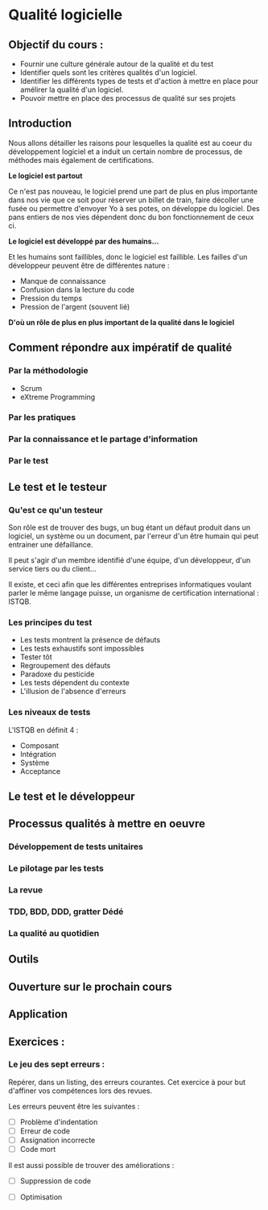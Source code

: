 # Qualité logicielle

## Objectif du cours : 

* Fournir une culture générale autour de la qualité et du test
* Identifier quels sont les critères qualités d'un logiciel.
* Identifier les différents types de tests et d'action à mettre en place pour amélirer la qualité d'un logiciel.
* Pouvoir mettre en place des processus de qualité sur ses projets

## Introduction

Nous allons détailler les raisons pour lesquelles la qualité est au coeur du développement logiciel et a induit un certain nombre de processus, de méthodes mais également de certifications.

**Le logiciel est partout**

Ce n'est pas nouveau, le logiciel prend une part de plus en plus importante dans nos vie que ce soit pour réserver un billet de train, faire décoller une fusée ou permettre d'envoyer Yo à ses potes, on développe du logiciel. Des pans entiers de nos vies dépendent donc du bon fonctionnement de ceux ci.

**Le logiciel est développé par des humains...**

Et les humains sont faillibles, donc le logiciel est faillible. Les failles d'un développeur peuvent être de différentes nature :

* Manque de connaissance 
* Confusion dans la lecture du code
* Pression du temps
* Pression de l'argent (souvent lié)

**D'où un rôle de plus en plus important de la qualité dans le logiciel**

## Comment répondre aux impératif de qualité

### Par la méthodologie

* Scrum
* eXtreme Programming

### Par les pratiques

### Par la connaissance et le partage d'information

### Par le test

## Le test et le testeur

### Qu'est ce qu'un testeur

Son rôle est de trouver des bugs, un bug étant un défaut produit dans un logiciel, un système ou un document, par l'erreur d'un être humain qui peut entrainer une défaillance. 

Il peut s'agir d'un membre identifié d'une équipe, d'un développeur, d'un service tiers ou du client...

Il existe, et ceci afin que les différentes entreprises informatiques voulant parler le même langage puisse, un organisme de certification international : ISTQB.

### Les principes du test

* Les tests montrent la présence de défauts
* Les tests exhaustifs sont impossibles
* Tester tôt
* Regroupement des défauts
* Paradoxe du pesticide
* Les tests dépendent du contexte
* L'illusion de l'absence d'erreurs

### Les niveaux de tests

L'ISTQB en définit 4 :
* Composant
* Intégration
* Système
* Acceptance

## Le test et le développeur



## Processus qualités à mettre en oeuvre

### Développement de tests unitaires 

### Le pilotage par les tests

### La revue


### TDD, BDD, DDD, gratter Dédé

### La qualité au quotidien



## Outils

## Ouverture sur le prochain cours

## Application

## Exercices :

### Le jeu des sept erreurs : 

Repérer, dans un listing, des erreurs courantes. Cet exercice à pour but d'affiner vos compétences lors des revues. 

Les erreurs peuvent être les suivantes :

* [ ] Problème d'indentation
* [ ] Erreur de code
* [ ] Assignation incorrecte
* [ ] Code mort

Il est aussi possible de trouver des améliorations : 

* [ ] Suppression de code
* [ ] Optimisation






